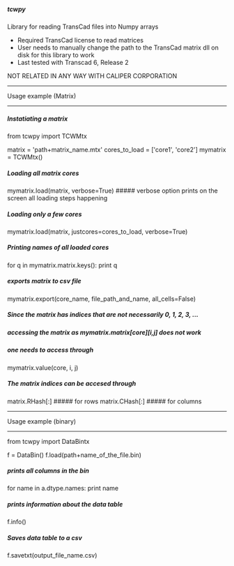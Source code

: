 ##### tcwpy
Library for reading TransCad files into Numpy arrays
   - Required TransCad license to read matrices
   - User needs to manually change the path to the TransCad matrix dll on disk for this library to work
   - Last tested with Transcad 6, Release 2


NOT RELATED IN ANY WAY WITH CALIPER CORPORATION



********
Usage example (Matrix)
********

##### Instatiating a matrix

from tcwpy import TCWMtx

matrix = 'path+matrix_name.mtx'
cores_to_load = ['core1', 'core2']
mymatrix = TCWMtx()

##### Loading all matrix cores
mymatrix.load(matrix, verbose=True) ##### verbose option prints on the screen all loading steps happening

##### Loading only a few cores
mymatrix.load(matrix,  justcores=cores_to_load, verbose=True)

##### Printing names of all loaded cores
for q in mymatrix.matrix.keys():
    print q

##### exports matrix to csv file
mymatrix.export(core_name, file_path_and_name, all_cells=False)

##### Since the matrix has indices that are not necessarily 0, 1, 2, 3, ...
##### accessing the matrix as mymatrix.matrix[core][i,j] does not work
##### one needs to access through

mymatrix.value(core, i, j)

##### The matrix indices can be accesed through
matrix.RHash[:] ##### for rows
matrix.CHash[:] ##### for columns

  

********
Usage example (binary)
********

from tcwpy import DataBintx

f = DataBin()
f.load(path+name_of_the_file.bin)

##### prints all columns in the bin
for name in a.dtype.names:
    print name

##### prints information about the data table
f.info()

##### Saves data table to a csv
f.savetxt(output_file_name.csv)


